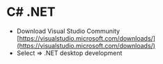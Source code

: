 # C# .NET

- Download Visual Studio Community [https://visualstudio.microsoft.com/downloads/](https://visualstudio.microsoft.com/downloads/)
- Select => .NET desktop development